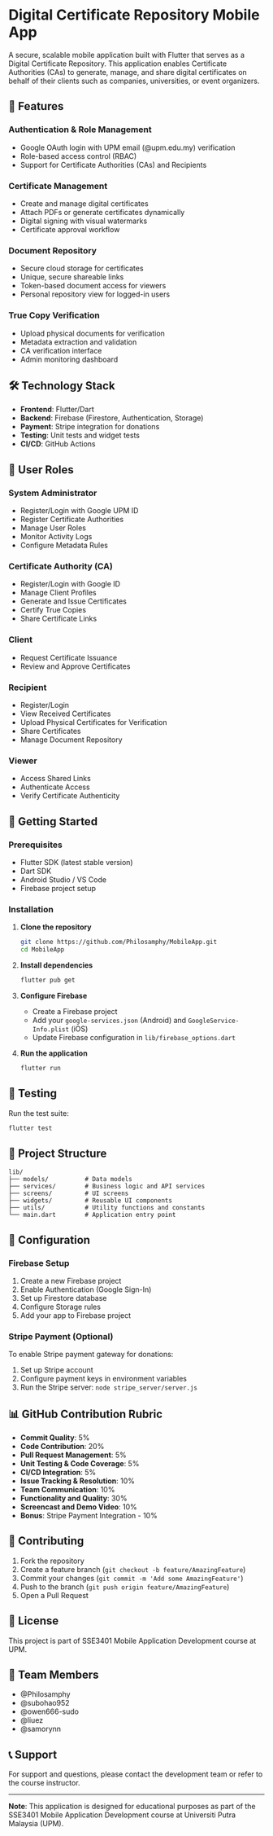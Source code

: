 # Digital Certificate Repository Mobile App

A secure, scalable mobile application built with Flutter that serves as a Digital Certificate Repository. This application enables Certificate Authorities (CAs) to generate, manage, and share digital certificates on behalf of their clients such as companies, universities, or event organizers.

## 🚀 Features

### Authentication & Role Management
- Google OAuth login with UPM email (@upm.edu.my) verification
- Role-based access control (RBAC)
- Support for Certificate Authorities (CAs) and Recipients

### Certificate Management
- Create and manage digital certificates
- Attach PDFs or generate certificates dynamically
- Digital signing with visual watermarks
- Certificate approval workflow

### Document Repository
- Secure cloud storage for certificates
- Unique, secure shareable links
- Token-based document access for viewers
- Personal repository view for logged-in users

### True Copy Verification
- Upload physical documents for verification
- Metadata extraction and validation
- CA verification interface
- Admin monitoring dashboard

## 🛠️ Technology Stack

- **Frontend**: Flutter/Dart
- **Backend**: Firebase (Firestore, Authentication, Storage)
- **Payment**: Stripe integration for donations
- **Testing**: Unit tests and widget tests
- **CI/CD**: GitHub Actions

## 📱 User Roles

### System Administrator
- Register/Login with Google UPM ID
- Register Certificate Authorities
- Manage User Roles
- Monitor Activity Logs
- Configure Metadata Rules

### Certificate Authority (CA)
- Register/Login with Google ID
- Manage Client Profiles
- Generate and Issue Certificates
- Certify True Copies
- Share Certificate Links

### Client
- Request Certificate Issuance
- Review and Approve Certificates

### Recipient
- Register/Login
- View Received Certificates
- Upload Physical Certificates for Verification
- Share Certificates
- Manage Document Repository

### Viewer
- Access Shared Links
- Authenticate Access
- Verify Certificate Authenticity

## 🚀 Getting Started

### Prerequisites
- Flutter SDK (latest stable version)
- Dart SDK
- Android Studio / VS Code
- Firebase project setup

### Installation

1. **Clone the repository**
   ```bash
   git clone https://github.com/Philosamphy/MobileApp.git
   cd MobileApp
   ```

2. **Install dependencies**
   ```bash
   flutter pub get
   ```

3. **Configure Firebase**
   - Create a Firebase project
   - Add your `google-services.json` (Android) and `GoogleService-Info.plist` (iOS)
   - Update Firebase configuration in `lib/firebase_options.dart`

4. **Run the application**
   ```bash
   flutter run
   ```

## 🧪 Testing

Run the test suite:
```bash
flutter test
```

## 📁 Project Structure

```
lib/
├── models/          # Data models
├── services/        # Business logic and API services
├── screens/         # UI screens
├── widgets/         # Reusable UI components
├── utils/           # Utility functions and constants
└── main.dart        # Application entry point
```

## 🔧 Configuration

### Firebase Setup
1. Create a new Firebase project
2. Enable Authentication (Google Sign-In)
3. Set up Firestore database
4. Configure Storage rules
5. Add your app to Firebase project

### Stripe Payment (Optional)
To enable Stripe payment gateway for donations:
1. Set up Stripe account
2. Configure payment keys in environment variables
3. Run the Stripe server: `node stripe_server/server.js`

## 📊 GitHub Contribution Rubric

- **Commit Quality**: 5%
- **Code Contribution**: 20%
- **Pull Request Management**: 5%
- **Unit Testing & Code Coverage**: 5%
- **CI/CD Integration**: 5%
- **Issue Tracking & Resolution**: 10%
- **Team Communication**: 10%
- **Functionality and Quality**: 30%
- **Screencast and Demo Video**: 10%
- **Bonus**: Stripe Payment Integration - 10%

## 🤝 Contributing

1. Fork the repository
2. Create a feature branch (`git checkout -b feature/AmazingFeature`)
3. Commit your changes (`git commit -m 'Add some AmazingFeature'`)
4. Push to the branch (`git push origin feature/AmazingFeature`)
5. Open a Pull Request

## 📝 License

This project is part of SSE3401 Mobile Application Development course at UPM.

## 👥 Team Members

- @Philosamphy
- @subohao952
- @owen666-sudo
- @liuez
- @samorynn

## 📞 Support

For support and questions, please contact the development team or refer to the course instructor.

---

**Note**: This application is designed for educational purposes as part of the SSE3401 Mobile Application Development course at Universiti Putra Malaysia (UPM).

